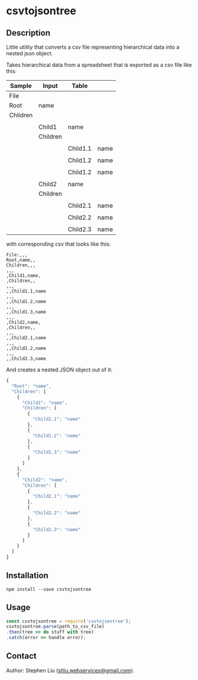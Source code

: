 # csvtojsontree

## Description
Little utility that converts a csv file representing hierarchical data into a
nested json object.

Takes hierarchical data from a spreadsheet that is exported as a csv file like
this:

| Sample	| Input		| Table		|	|
| ------------- | ------------- | ------------- | ----- |
| File 		|	 	|		|	|
| Root 		| name 	 	|		|	|
| Children	| 	 	|		|	|
| 		|	 	|		|	|
| 		| Child1 	| name		|	|
|		| Children	|		|	|
|		| 		|		|	|
|		| 		| Child1.1	| name	|
|		| 		|		|	|
|		| 		| Child1.2	| name	|
|		| 		|		|	|
|		| 		| Child1.2	| name	|
|		|	 	|		|	|
|		| Child2	| name		|	|
|		| Children	|		|	|
|		| 		|		|	|
|		| 		| Child2.1	| name	|
|		| 		|		|	|
|		| 		| Child2.2	| name	|
|		| 		|		|	|
|		| 		| Child2.3	| name	|


with corresponding csv that looks like this:
```csv
File:,,,
Root,name,,
Children,,,
,,,
,Child1,name,
,Children,,
,,,
,,Child1.1,name
,,,
,,Child1.2,name
,,,
,,Child1.3,name
,,,
,Child2,name,
,Children,,
,,,
,,Child2.1,name
,,,
,,Child2.2,name
,,,
,,Child2.3,name
```

And creates a nested JSON object out of it:
```javascript
{
  "Root": "name",
  "Children": [
    {
      "Child1": "name",
      "Children": [
        {
          "Child1.1": "name"
        },
        {
          "Child1.2": "name"
        },
        {
          "Child1.3": "name"
        }
      ]
    },
    {
      "Child2": "name",
      "Children": [
        {
          "Child2.1": "name"
        },
        {
          "Child2.2": "name"
        },
        {
          "Child2.3": "name"
        }
      ]
    }
  ]
}
```

## Installation
```
npm install --save csvtojsontree
```

## Usage
```javascript
const csvtojsontree = require('csvtojsontree');
csvtojsontree.parse(path_to_csv_file)
.then(tree => do stuff with tree)
.catch(error => handle error);
```

## Contact
Author: Stephen Liu (stliu.webservices@gmail.com).

